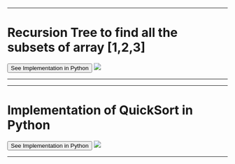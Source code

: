 <hr>
<h1>Recursion Tree to find all the subsets of array [1,2,3]</h1>  <a href="https://github.com/tanaykulkarni27/Python-Coding/blob/master/Subset.py"><button>See Implementation in Python</button></a>
<img src="https://s3.ap-south-1.amazonaws.com/afteracademy-server-uploads/print-all-subsets-of-a-given-set-recursion-tree-9bbcd4be963c54c8.jpg">
<hr>
<hr>
<h1>Implementation of QuickSort in Python</h1>  
<a href="https://github.com/tanaykulkarni27/Python-Coding/blob/master/QuickSort.py"><button>See Implementation in Python</button></a>
<img src="https://github.com/tanaykulkarni27/Python-Coding/blob/master/Images/QuickSortCut.png">
<hr>
